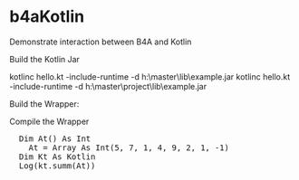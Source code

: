 # b4aKotlin
Demonstrate interaction between B4A and Kotlin



Build the Kotlin Jar

kotlinc hello.kt -include-runtime -d h:\master\lib\example.jar
kotlinc hello.kt -include-runtime -d h:\master\project\lib\example.jar


Build the Wrapper:

Compile the Wrapper

<pre>
  Dim At() As Int
	At = Array As Int(5, 7, 1, 4, 9, 2, 1, -1)
  Dim Kt As Kotlin
  Log(kt.summ(At))
 </pre>
